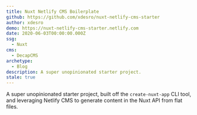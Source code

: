 ```yaml
---
title: Nuxt Netlify CMS Boilerplate
github: https://github.com/xdesro/nuxt-netlify-cms-starter
author: xdesro
demo: https://nuxt-netlify-cms-starter.netlify.com
date: 2020-06-03T00:00:00.000Z
ssg:
  - Nuxt
cms:
  - DecapCMS
archetype:
  - Blog
description: A super unopinionated starter project.
stale: true
---
```


A super unopinionated starter project, built off the `create-nuxt-app` CLI tool, and leveraging Netlify CMS to generate content in the Nuxt API from flat files.